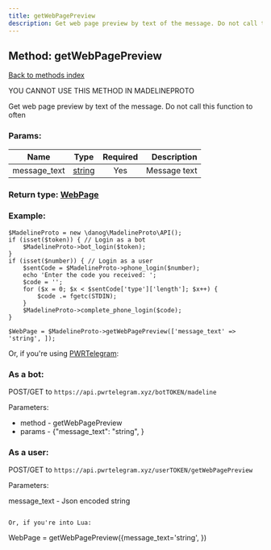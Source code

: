 ```yaml
---
title: getWebPagePreview
description: Get web page preview by text of the message. Do not call this function to often
---
```

## Method: getWebPagePreview  
[Back to methods index](index.md)


YOU CANNOT USE THIS METHOD IN MADELINEPROTO


Get web page preview by text of the message. Do not call this function to often

### Params:

| Name     |    Type       | Required | Description |
|----------|:-------------:|:--------:|------------:|
|message\_text|[string](../types/string.md) | Yes|Message text|


### Return type: [WebPage](../types/WebPage.md)

### Example:


```
$MadelineProto = new \danog\MadelineProto\API();
if (isset($token)) { // Login as a bot
    $MadelineProto->bot_login($token);
}
if (isset($number)) { // Login as a user
    $sentCode = $MadelineProto->phone_login($number);
    echo 'Enter the code you received: ';
    $code = '';
    for ($x = 0; $x < $sentCode['type']['length']; $x++) {
        $code .= fgetc(STDIN);
    }
    $MadelineProto->complete_phone_login($code);
}

$WebPage = $MadelineProto->getWebPagePreview(['message_text' => 'string', ]);
```

Or, if you're using [PWRTelegram](https://pwrtelegram.xyz):

### As a bot:

POST/GET to `https://api.pwrtelegram.xyz/botTOKEN/madeline`

Parameters:

* method - getWebPagePreview
* params - {"message_text": "string", }



### As a user:

POST/GET to `https://api.pwrtelegram.xyz/userTOKEN/getWebPagePreview`

Parameters:

message_text - Json encoded string


```

Or, if you're into Lua:

```
WebPage = getWebPagePreview({message_text='string', })
```

